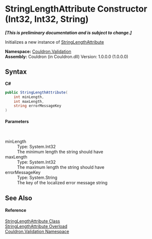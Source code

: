 # StringLengthAttribute Constructor (Int32, Int32, String)
 _**\[This is preliminary documentation and is subject to change.\]**_

Initializes a new instance of <a href="T_Couldron_Validation_StringLengthAttribute">StringLengthAttribute</a>

**Namespace:**&nbsp;<a href="N_Couldron_Validation">Couldron.Validation</a><br />**Assembly:**&nbsp;Couldron (in Couldron.dll) Version: 1.0.0.0 (1.0.0.0)

## Syntax

**C#**<br />
``` C#
public StringLengthAttribute(
	int minLength,
	int maxLength,
	string errorMessageKey
)
```


#### Parameters
&nbsp;<dl><dt>minLength</dt><dd>Type: System.Int32<br />The minimum length the string should have</dd><dt>maxLength</dt><dd>Type: System.Int32<br />The maximum length the string should have</dd><dt>errorMessageKey</dt><dd>Type: System.String<br />The key of the localized error message string</dd></dl>

## See Also


#### Reference
<a href="T_Couldron_Validation_StringLengthAttribute">StringLengthAttribute Class</a><br /><a href="Overload_Couldron_Validation_StringLengthAttribute__ctor">StringLengthAttribute Overload</a><br /><a href="N_Couldron_Validation">Couldron.Validation Namespace</a><br />